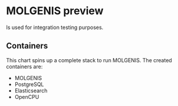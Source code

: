 # MOLGENIS preview
Is used for integration testing purposes.

## Containers
This chart spins up a complete stack to run MOLGENIS. The created containers are:

- MOLGENIS
- PostgreSQL
- Elasticsearch
- OpenCPU

